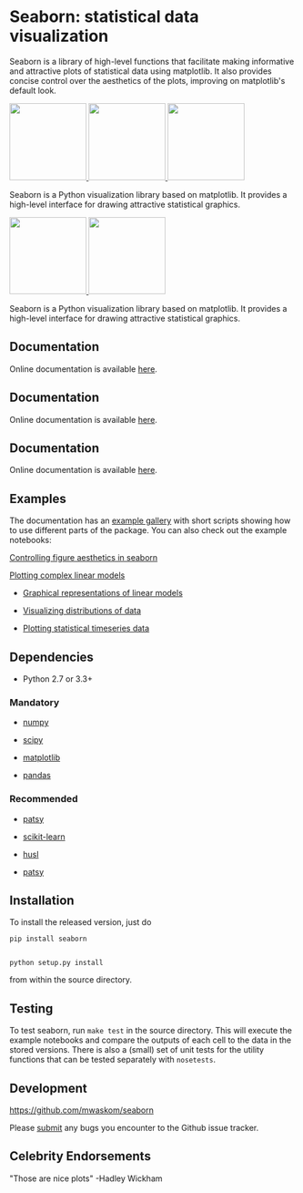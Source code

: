 Seaborn: statistical data visualization
=======================================

Seaborn is a library of high-level functions that facilitate making informative
and attractive plots of statistical data using matplotlib. It also provides
concise control over the aesthetics of the plots, improving on matplotlib's
default look.

<a href=http://stanford.edu/~mwaskom/software/seaborn/examples/distplot_options.html>
<img src="http://stanford.edu/~mwaskom/software/seaborn/_static/distplot_options_thumb.png" height="135" width="135">
</a>    

<a href=http://stanford.edu/~mwaskom/software/seaborn/examples/regression_marginals.html>
<img src="http://stanford.edu/~mwaskom/software/seaborn/_static/regression_marginals_thumb.png" height="135" width="135">
</a>

<a href=http://stanford.edu/~mwaskom/software/seaborn/examples/violinplots.html>
<img src="http://stanford.edu/~mwaskom/software/seaborn/_static/violinplots_thumb.png" height="135" width="135">
</a>

</div>

Seaborn is a Python visualization library based on matplotlib. It provides a high-level interface for drawing attractive statistical graphics.

<a href=http://stanford.edu/~mwaskom/software/seaborn/examples/regression_marginals.html>
<img src="http://stanford.edu/~mwaskom/software/seaborn/_static/regression_marginals_thumb.png" height="135" width="135">
</a>

<a href=http://stanford.edu/~mwaskom/software/seaborn/examples/violinplots.html>
<img src="http://stanford.edu/~mwaskom/software/seaborn/_static/violinplots_thumb.png" height="135" width="135">
</a>

</div>

Seaborn is a Python visualization library based on matplotlib. It provides a high-level interface for drawing attractive statistical graphics.


Documentation
-------------

Online documentation is available [here](http://stanford.edu/~mwaskom/software/seaborn/).

Documentation
-------------

Online documentation is available [here](http://stanford.edu/~mwaskom/software/seaborn/).

Documentation
-------------

Online documentation is available [here](http://stanford.edu/~mwaskom/software/seaborn/).

Examples
--------

The documentation has an [example gallery](http://stanford.edu/~mwaskom/software/seaborn/examples/index.html) with short scripts showing how to use different parts of the package. You can also check out the example notebooks:

[Controlling figure aesthetics in seaborn](http://nbviewer.ipython.org/urls/raw.github.com/mwaskom/seaborn/master/examples/aesthetics.ipynb)

[Plotting complex linear models](http://nbviewer.ipython.org/urls/raw.github.com/mwaskom/seaborn/master/examples/linear_models.ipynb)

- [Graphical representations of linear models](http://nbviewer.ipython.org/github/mwaskom/seaborn/blob/master/examples/linear_models.ipynb)

- [Visualizing distributions of data](http://nbviewer.ipython.org/github/mwaskom/seaborn/blob/master/examples/plotting_distributions.ipynb)

- [Plotting statistical timeseries data](http://nbviewer.ipython.org/github/mwaskom/seaborn/blob/master/examples/timeseries_plots.ipynb)


Dependencies
------------

- Python 2.7 or 3.3+

### Mandatory

- [numpy](http://www.numpy.org/)

- [scipy](http://www.scipy.org/)

- [matplotlib](http://matplotlib.sourceforge.net)

- [pandas](http://pandas.pydata.org/)

### Recommended

- [patsy](http://patsy.readthedocs.org/en/latest/)

- [scikit-learn](http://scikit-learn.org)

- [husl](https://github.com/boronine/pyhusl)

- [patsy](http://patsy.readthedocs.org/en/latest/)


Installation
------------

To install the released version, just do

    pip install seaborn


    python setup.py install

from within the source directory.


Testing
-------

To test seaborn, run `make test` in the source directory. This will execute the
example notebooks and compare the outputs of each cell to the data in the
stored versions. There is also a (small) set of unit tests for the utility
functions that can be tested separately with `nosetests`. 


Development
-----------

https://github.com/mwaskom/seaborn

Please [submit](https://github.com/mwaskom/seaborn/issues/new) any bugs you encounter to the Github issue tracker.


Celebrity Endorsements
----------------------

"Those are nice plots" -Hadley Wickham
